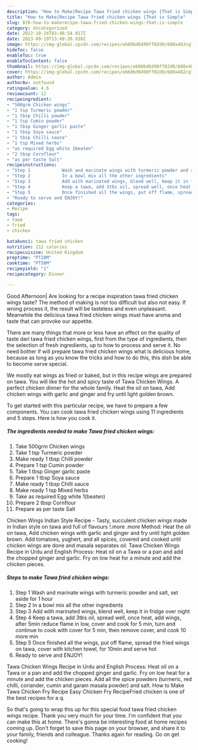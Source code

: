 ```yaml
---
description: "How to Make|Recipe Tawa fried chicken wings {That is Simple"
title: "How to Make|Recipe Tawa fried chicken wings {That is Simple"
slug: 876-how-to-makerecipe-tawa-fried-chicken-wings-that-is-simple
category: Uncategorized
date: 2022-10-16T03:46:54.017Z
date: 2023-09-19T13:49:26.938Z
image: https://img-global.cpcdn.com/recipes/eb60bd6490ff02d0/680x482cq70/tawa-fried-chicken-wings-recipe-main-photo.jpg
hideToc: false
enableToc: true
enableTocContent: false
thumbnail: https://img-global.cpcdn.com/recipes/eb60bd6490ff02d0/680x482cq70/tawa-fried-chicken-wings-recipe-main-photo.jpg
cover: https://img-global.cpcdn.com/recipes/eb60bd6490ff02d0/680x482cq70/tawa-fried-chicken-wings-recipe-main-photo.jpg
author: Admin
authorAv: notfound
ratingvalue: 4.6
reviewcount: 12
recipeingredient:
- "500grm Chicken wings"
- "1 tsp Turmeric powder"
- "1 tbsp Chilli powder"
- "1 tsp Cumin powder"
- "1 tbsp Ginger garlic paste"
- "1 tbsp Soya sauce"
- "1 tbsp Chilli sauce"
- "1 tsp Mixed herbs"
- "as required Egg white 1beaten"
- "2 tbsp Cornflour"
- "as per taste Salt"
recipeinstructions:
- "Step 1            Wash and marinate wings with turmeric powder and salt, set aside for 1 hour"
- "Step 2            In a bowl mix all the other ingredients"
- "Step 3            Add with marinated wings, blend well, keep it in fridge over night"
- "Step 4            Keep a tawa, add 3tbs oil, spread well, once heat, add wings, after 5min reduce flame in low, cover and cook for 5 min, turn and continue to cook with cover for 5 min, then remove cover, and cook 10 more min"
- "Step 5            Once finished all the wings, put off flame, spread the fried wings on tawa, cover with kitchen towel, for 10min and serve hot"
- "Ready to serve and ENJOY!"
categories:
- Recipe
tags:
- tawa
- fried
- chicken

katakunci: tawa fried chicken 
nutrition: 212 calories
recipecuisine: United Kingdom
preptime: "PT28M"
cooktime: "PT50M"
recipeyield: "1"
recipecategory: Dinner

---
```



Good Afternoon| Are looking for a recipe inspiration tawa fried chicken wings taste? The method of making is not too difficult but also not easy. If wrong process it, the result will be tasteless and even unpleasant. Meanwhile the delicious tawa fried chicken wings must have aroma and taste that can provoke our appetite.






There are many things that more or less have an effect on the quality of taste dari tawa fried chicken wings, first from the type of ingredients, then the selection of fresh ingredients, up to how to process and serve it. No need bother if will prepare tawa fried chicken wings what is delicious home, because as long as you know the tricks and how to do this, this dish be able to become serve special.


We mostly eat wings as fried or baked, but in this recipe wings are prepared on tawa. You will like the hot and spicy taste of Tawa Chicken Wings. A perfect chicken dinner for the whole family. Heat the oil on tawa, Add chicken wings with garlic and ginger and fry until light golden brown.


To get started with this particular recipe, we have to prepare a few components. You can cook tawa fried chicken wings using 11 ingredients and 5 steps. Here is how you cook it.

<!--inarticleads1-->

##### The ingredients needed to make Tawa fried chicken wings:

1. Take 500grm Chicken wings
1. Take 1 tsp Turmeric powder
1. Make ready 1 tbsp Chilli powder
1. Prepare 1 tsp Cumin powder
1. Take 1 tbsp Ginger garlic paste
1. Prepare 1 tbsp Soya sauce
1. Make ready 1 tbsp Chilli sauce
1. Make ready 1 tsp Mixed herbs
1. Take as required Egg white 1(beaten)
1. Prepare 2 tbsp Cornflour
1. Prepare as per taste Salt


Chicken Wings Indian Style Recipe - Tasty, succulent chicken wings made in Indian style on tawa and full of flavours !.more .more Method: Heat the oil on tawa, Add chicken wings with garlic and ginger and fry until light golden brown. Add tomatoes, yughert, and all spices, covered and cooked until chicken wings are done and masala separates oil. Tawa Chicken Wings Recipe in Urdu and English Process: Heat oil on a Tawa or a pan and add the chopped ginger and garlic. Fry on low heat for a minute and add the chicken pieces. 

<!--inarticleads2-->

##### Steps to make Tawa fried chicken wings:

1. Step 1            Wash and marinate wings with turmeric powder and salt, set aside for 1 hour
1. Step 2            In a bowl mix all the other ingredients
1. Step 3            Add with marinated wings, blend well, keep it in fridge over night
1. Step 4            Keep a tawa, add 3tbs oil, spread well, once heat, add wings, after 5min reduce flame in low, cover and cook for 5 min, turn and continue to cook with cover for 5 min, then remove cover, and cook 10 more min
1. Step 5            Once finished all the wings, put off flame, spread the fried wings on tawa, cover with kitchen towel, for 10min and serve hot
1. Ready to serve and ENJOY!

Tawa Chicken Wings Recipe in Urdu and English Process: Heat oil on a Tawa or a pan and add the chopped ginger and garlic. Fry on low heat for a minute and add the chicken pieces. Add all the spice powders (turmeric, red chilli, coriander, cumin and garam masala powder) and salt. How to Make Tawa Chicken Fry Recipe Easy Chicken Fry RecipeFried chicken is one of the best recipes for a q. 

So that's going to wrap this up for this special food tawa fried chicken wings recipe. Thank you very much for your time. I'm confident that you can make this at home. There's gonna be interesting food at home recipes coming up. Don't forget to save this page on your browser, and share it to your family, friends and colleague. Thanks again for reading. Go on get cooking!
